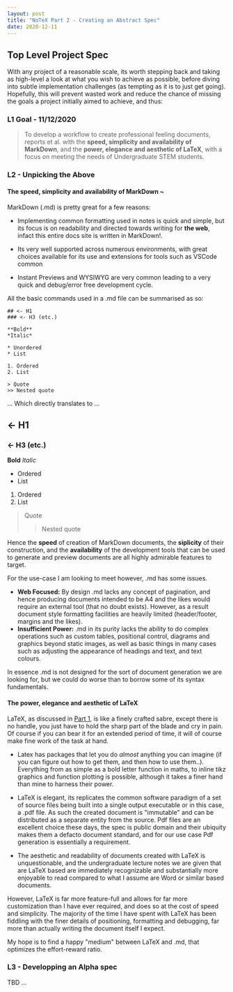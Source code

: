 ```yaml
---
layout: post
title: "NoTeX Part 2 - Creating an Abstract Spec"
date: 2020-12-11
---
```


## Top Level Project Spec

With any project of a reasonable scale, its worth stepping back and taking as high-level a look at what you wish to achieve as possible, before diving into subtle implementation challenges (as tempting as it is to just get going). Hopefully, this will prevent wasted work and reduce the chance of missing the goals a project initially aimed to achieve, and thus:

### **L1 Goal** - 11/12/2020

>To develop a workflow to create professional feeling documents, reports et al. with the **speed, simplicity and availability of MarkDown**, and the **power, elegance and aesthetic of LaTeX**, with a focus on meeting the needs of Undergraduate STEM students.

### **L2 - Unpicking the Above**

#### The **speed, simplicity and availability of MarkDown** ~

MarkDown (.md) is pretty great for a few reasons:

- Implementing common formatting used in notes is quick and simple, but its focus is on readability and directed towards writing for **the web**, infact this entire docs site is written in MarkDown!.

- Its very well supported across numerous environments, with great choices available for its use and extensions for tools such as VSCode common

- Instant Previews and WYSIWYG are very common leading to a very quick and debug/error free development cycle.

All the basic commands used in a .md file can be summarised as so:

    ## <- H1
    ### <- H3 (etc.)

    **Bold**
    *Italic*

    * Unordered
    * List

    1. Ordered 
    2. List

    > Quote
    >> Nested quote

... Which directly translates to ...

## <- H1

### <- H3 (etc.)

**Bold**
*Italic*

- Ordered
- List

1. Ordered
2. List

> Quote
>> Nested quote

Hence the **speed** of creation of MarkDown documents, the **siplicity** of their construction, and the **availability** of the development tools that can be used to generate and preview documents are all highly admirable features to target.

For the use-case I am looking to meet however, .md has some issues.

- **Web Focused:** By design .md lacks any concept of pagination, and hence producing documents intended to be A4 and the likes would require an external tool (that no doubt exists). However, as a result document style formatting facilities are heavily limited (header/footer, margins and the likes).
- **Insufficient Power:** .md in its purity lacks the ability to do complex operations such as custom tables, positional control, diagrams and graphics beyond static images, as well as basic things in many cases such as adjusting the appearance of headings and text, and text colours.

In essence .md is not designed for the sort of document generation we are looking for, but we could do worse than to borrow some of its syntax fundamentals.

#### The **power, elegance and aesthetic of LaTeX**

LaTeX, as discussed in [Part 1](https://lukja.github.io/NoTeX-Concept/2020/11/28/NoTeX-TheConcept.html), is like a finely crafted sabre, except there is no handle, you just have to hold the sharp part of the blade and cry in pain. Of course if you can bear it for an extended period of time, it will of course make fine work of the task at hand.

- Latex has packages that let you do *almost* anything you can imagine (if you can figure out how to get them, and then how to use them..). Everything from as simple as a bold letter function in maths, to inline tikz graphics and function plotting is possible, although it takes a finer hand than mine to harness their power.

- LaTeX is elegant, its replicates the common software paradigm of a set of source files being built into a single output executable or in this case, a .pdf file. As such the created document is "immutable" and can be distributed as a separate entity from the source. Pdf files are an excellent choice these days, the spec is public domain and their ubiquity makes them a defacto document standard, and for our use case Pdf generation is essentially a requirement.

- The aesthetic and readability of documents created with LaTeX is unquestionable, and the undergraduate lecture notes we are given that are LaTeX based are immediately recognizable and substantially more enjoyable to read compared to what I assume are Word or similar based documents.

However, LaTeX is far more feature-full and allows for far more customization than I have ever required, and does so at the cost of speed and simplicity. The majority of the time I have spent with LaTeX has been fiddling with the finer details of positioning, formatting and debugging, far more than actually writing the document itself I expect.

My hope is to find a happy "medium" between LaTeX and .md, that optimizes the effort-reward ratio.

### **L3 - Developping an Alpha spec**

TBD ...